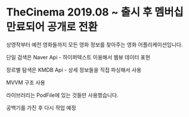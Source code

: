 # TheCinema 2019.08 ~ 출시 후 멤버십 만료되어 공개로 전환 

상영작부터 예전 영화들까지 모든 영화 정보를 찾아주는 영화 어플리케이션입니다.

단일 검색은 Naver Api  - 하이퍼텍스트 이용해서 웹뷰 데이터 표현

장르별 탐색은 KMDB Api - 상세 정보들을 직접 파싱해서 사용 

MVVM 구조 사용 

라이브러리는 PodFile에 있는 것들만 사용했습니다.

공백기를 가진 후 다시 작업 예정
